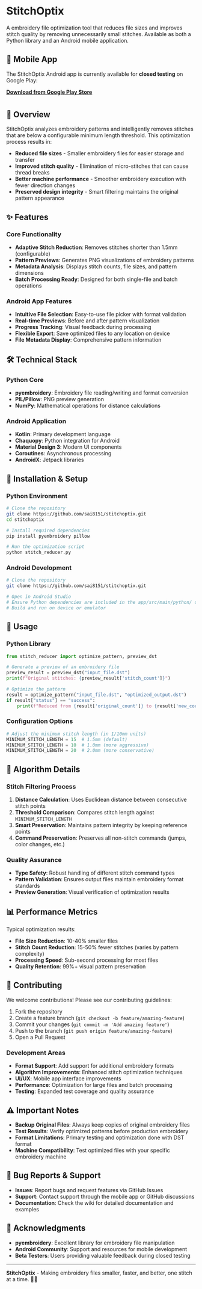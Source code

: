 ﻿# StitchOptix

A embroidery file optimization tool that reduces file sizes and improves stitch quality by removing unnecessarily small stitches. Available as both a Python library and an Android mobile application.

## 📱 Mobile App

The StitchOptix Android app is currently available for **closed testing** on Google Play:

[**Download from Google Play Store**](https://play.google.com/store/apps/details?id=com.saidev.stitchoptix)

#
## 🧵 Overview

StitchOptix analyzes embroidery patterns and intelligently removes stitches that are below a configurable minimum length threshold. This optimization process results in:

* **Reduced file sizes** - Smaller embroidery files for easier storage and transfer
* **Improved stitch quality** - Elimination of micro-stitches that can cause thread breaks
* **Better machine performance** - Smoother embroidery execution with fewer direction changes
* **Preserved design integrity** - Smart filtering maintains the original pattern appearance

## ✨ Features

### Core Functionality

* **Adaptive Stitch Reduction**: Removes stitches shorter than 1.5mm (configurable)
* **Pattern Previews**: Generates PNG visualizations of embroidery patterns
* **Metadata Analysis**: Displays stitch counts, file sizes, and pattern dimensions
* **Batch Processing Ready**: Designed for both single-file and batch operations

### Android App Features

* **Intuitive File Selection**: Easy-to-use file picker with format validation
* **Real-time Previews**: Before and after pattern visualization
* **Progress Tracking**: Visual feedback during processing
* **Flexible Export**: Save optimized files to any location on device
* **File Metadata Display**: Comprehensive pattern information


## 

## 🛠️ Technical Stack

### Python Core

* **pyembroidery**: Embroidery file reading/writing and format conversion
* **PIL/Pillow**: PNG preview generation
* **NumPy**: Mathematical operations for distance calculations



### Android Application

* **Kotlin**: Primary development language
* **Chaquopy**: Python integration for Android
* **Material Design 3**: Modern UI components
* **Coroutines**: Asynchronous processing
* **AndroidX**: Jetpack libraries

## 🚀 Installation & Setup

### Python Environment

```bash
# Clone the repository
git clone https://github.com/sai8151/stitchoptix.git
cd stitchoptix

# Install required dependencies
pip install pyembroidery pillow

# Run the optimization script
python stitch_reducer.py
```

### Android Development

```bash
# Clone the repository
git clone https://github.com/sai8151/stitchoptix.git

# Open in Android Studio
# Ensure Python dependencies are included in the app/src/main/python/ directory
# Build and run on device or emulator
```

## 📖 Usage

### Python Library

```python
from stitch_reducer import optimize_pattern, preview_dst

# Generate a preview of an embroidery file
preview_result = preview_dst("input_file.dst")
print(f"Original stitches: {preview_result['stitch_count']}")

# Optimize the pattern
result = optimize_pattern("input_file.dst", "optimized_output.dst")
if result["status"] == "success":
    print(f"Reduced from {result['original_count']} to {result['new_count']} stitches")
```

### Configuration Options

```python
# Adjust the minimum stitch length (in 1/10mm units)
MINIMUM_STITCH_LENGTH = 15  # 1.5mm (default)
MINIMUM_STITCH_LENGTH = 10  # 1.0mm (more aggressive)
MINIMUM_STITCH_LENGTH = 20  # 2.0mm (more conservative)
```

## 🔧 Algorithm Details

### Stitch Filtering Process

1. **Distance Calculation**: Uses Euclidean distance between consecutive stitch points
2. **Threshold Comparison**: Compares stitch length against `MINIMUM_STITCH_LENGTH`
3. **Smart Preservation**: Maintains pattern integrity by keeping reference points
4. **Command Preservation**: Preserves all non-stitch commands (jumps, color changes, etc.)

### Quality Assurance

* **Type Safety**: Robust handling of different stitch command types
* **Pattern Validation**: Ensures output files maintain embroidery format standards
* **Preview Generation**: Visual verification of optimization results

## 📊 Performance Metrics

Typical optimization results:

* **File Size Reduction**: 10-40% smaller files
* **Stitch Count Reduction**: 15-50% fewer stitches (varies by pattern complexity)
* **Processing Speed**: Sub-second processing for most files
* **Quality Retention**: 99%+ visual pattern preservation

## 🤝 Contributing

We welcome contributions! Please see our contributing guidelines:

1. Fork the repository
2. Create a feature branch (`git checkout -b feature/amazing-feature`)
3. Commit your changes (`git commit -m 'Add amazing feature'`)
4. Push to the branch (`git push origin feature/amazing-feature`)
5. Open a Pull Request

### Development Areas

* **Format Support**: Add support for additional embroidery formats
* **Algorithm Improvements**: Enhanced stitch optimization techniques
* **UI/UX**: Mobile app interface improvements
* **Performance**: Optimization for large files and batch processing
* **Testing**: Expanded test coverage and quality assurance

## ⚠️ Important Notes

* **Backup Original Files**: Always keep copies of original embroidery files
* **Test Results**: Verify optimized patterns before production embroidery
* **Format Limitations**: Primary testing and optimization done with DST format
* **Machine Compatibility**: Test optimized files with your specific embroidery machine

## 🐛 Bug Reports & Support

* **Issues**: Report bugs and request features via GitHub Issues
* **Support**: Contact support through the mobile app or GitHub discussions
* **Documentation**: Check the wiki for detailed documentation and examples

## 🙏 Acknowledgments

* **pyembroidery**: Excellent library for embroidery file manipulation
* **Android Community**: Support and resources for mobile development
* **Beta Testers**: Users providing valuable feedback during closed testing

---

**StitchOptix** - Making embroidery files smaller, faster, and better, one stitch at a time. 🧵✨



